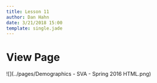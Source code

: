 ```yaml
---
title: Lesson 11
author: Dan Hahn
date: 3/21/2018 15:00
template: single.jade
---
```


# View Page

![](../pages/Demographics - SVA - Spring 2016 HTML.png)
